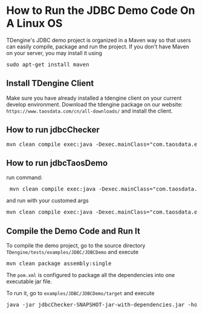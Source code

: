 # How to Run the JDBC Demo Code On A Linux OS
TDengine's JDBC demo project is organized in a Maven way so that users can easily compile, package and run the project. If you don't have Maven on your server, you may install it using
<pre>sudo apt-get install maven</pre>

## Install TDengine Client
Make sure you have already installed a tdengine client on your current develop environment.
Download the tdengine package on our website: ``https://www.taosdata.com/cn/all-downloads/`` and install the client.

## How to run jdbcChecker
<pre>mvn clean compile exec:java -Dexec.mainClass="com.taosdata.example.JdbcChecker" -Dexec.args="-host localhost"</pre>

## How to run jdbcTaosDemo
run command:
<pre> mvn clean compile exec:java -Dexec.mainClass="com.taosdata.example.jdbcTaosdemo.JdbcTaosdemo"</pre>
and run with your customed args
<pre>mvn clean compile exec:java -Dexec.mainClass="com.taosdata.example.jdbcTaosdemo.JdbcTaosdemo" -Dexec.args="-host localhost"</pre>

## Compile the Demo Code and Run It

To compile the demo project, go to the source directory ``TDengine/tests/examples/JDBC/JDBCDemo`` and execute

<pre>
mvn clean package assembly:single
</pre>

The ``pom.xml`` is configured to package all the dependencies into one executable jar file.

To run it, go to ``examples/JDBC/JDBCDemo/target`` and execute
<pre>java -jar jdbcChecker-SNAPSHOT-jar-with-dependencies.jar -host localhost</pre>
